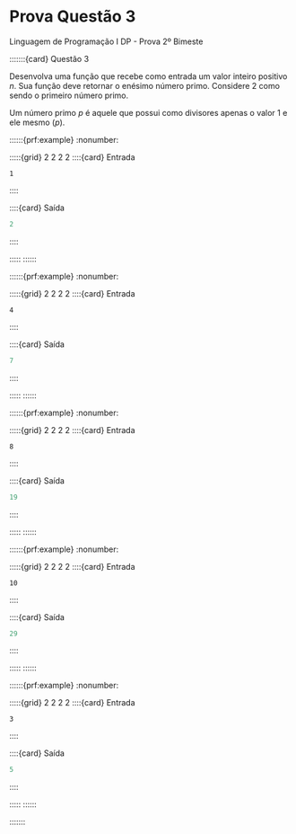 # Prova Questão 3

Linguagem de Programação I DP - Prova 2º Bimeste

:::::::{card} Questão 3

Desenvolva uma função que recebe como entrada um valor inteiro positivo $n$. Sua função deve retornar o enésimo número primo. Considere $2$ como sendo o primeiro número primo.

Um número primo $p$ é aquele que possui como divisores apenas o valor $1$ e ele mesmo ($p$).

::::::{prf:example}
:nonumber:
<!-- :class: dropdown -->

:::::{grid} 2 2 2 2
::::{card} Entrada
```
1
```
::::

::::{card} Saída
```c
2
```
::::

:::::
::::::

::::::{prf:example}
:nonumber:
<!-- :class: dropdown -->

:::::{grid} 2 2 2 2
::::{card} Entrada
```
4
```
::::

::::{card} Saída
```c
7
```
::::

:::::
::::::

::::::{prf:example}
:nonumber:
<!-- :class: dropdown -->

:::::{grid} 2 2 2 2
::::{card} Entrada
```
8
```
::::

::::{card} Saída
```c
19
```
::::

:::::
::::::

::::::{prf:example}
:nonumber:
<!-- :class: dropdown -->

:::::{grid} 2 2 2 2
::::{card} Entrada
```
10
```
::::

::::{card} Saída
```c
29
```
::::

:::::
::::::

::::::{prf:example}
:nonumber:
<!-- :class: dropdown -->

:::::{grid} 2 2 2 2
::::{card} Entrada
```
3
```
::::

::::{card} Saída
```c
5
```
::::

:::::
::::::

:::::::

